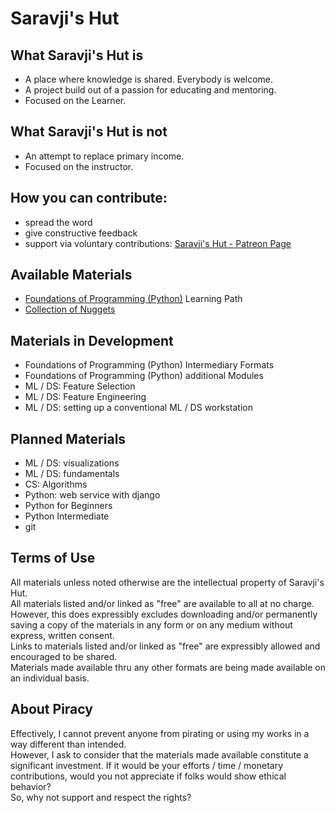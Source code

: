 # Saravji's Hut

## What Saravji's Hut is
- A place where knowledge is shared. Everybody is welcome.  
- A project build out of a passion for educating and mentoring.  
- Focused on the Learner.  

## What Saravji's Hut is not
- An attempt to replace primary income.
- Focused on the instructor.  

## How you can contribute:
- spread the word  
- give constructive feedback  
- support via voluntary contributions: [Saravji's Hut - Patreon Page](https://www.patreon.com/saravjis_hut)  

## Available Materials
- [Foundations of Programming (Python)](FDN_Prog/README.md) Learning Path   
- [Collection of Nuggets](nuggets/README.md)   

## Materials in Development
- Foundations of Programming (Python) Intermediary Formats  
- Foundations of Programming (Python) additional Modules  
- ML / DS: Feature Selection  
- ML / DS: Feature Engineering  
- ML / DS: setting up a conventional ML / DS workstation  

## Planned Materials
- ML / DS: visualizations  
- ML / DS: fundamentals  
- CS: Algorithms  
- Python: web service with django  
- Python for Beginners
- Python Intermediate
- git

## Terms of Use
All materials unless noted otherwise are the intellectual property of Saravji's Hut.  
All materials listed and/or linked as "free" are available to all at no charge. However, this does expressibly excludes downloading and/or permanently saving a copy of the materials in any form or on any medium without express, written consent.  
Links to materials listed and/or linked as "free" are expressibly allowed and encouraged to be shared.  
Materials made available thru any other formats are being made available on an individual basis.  

## About Piracy

Effectively, I cannot prevent anyone from pirating or using my works in a way different than intended.  
However, I ask to consider that the materials made available constitute a significant investment. If it would be your efforts / time / monetary contributions, would you not appreciate if folks would show ethical behavior?  
So, why not support and respect the rights?  
